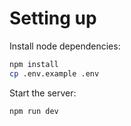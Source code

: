 # Setting up

Install node dependencies:

```sh
npm install
cp .env.example .env
```

Start the server:

```sh
npm run dev
```